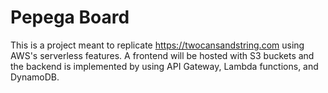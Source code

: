 # Pepega Board

This is a project meant to replicate https://twocansandstring.com using AWS's
serverless features. A frontend will be hosted with S3 buckets and the backend
is implemented by using API Gateway, Lambda functions, and DynamoDB.
